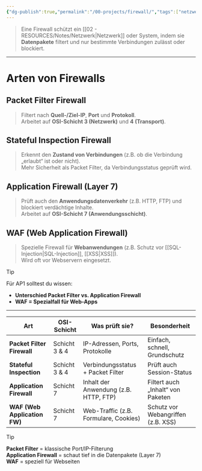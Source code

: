 ```yaml
---
{"dg-publish":true,"permalink":"/00-projects/firewall/","tags":["netzwerk/firewall","hardware/information"],"noteIcon":"","updated":"2025-08-27T16:48:12.665+02:00"}
---
```


> Eine Firewall schützt ein [[02 - RESOURCES/Notes/Netzwerk\|Netzwerk]] oder System, indem sie **Datenpakete** filtert und nur bestimmte Verbindungen zulässt oder blockiert.

---

# Arten von Firewalls

## **Packet Filter Firewall**

> Filtert nach **Quell-/Ziel-IP**, **Port** und **Protokoll**.  
> Arbeitet auf **OSI-Schicht 3 (Netzwerk)** und **4 (Transport)**.

## **Stateful Inspection Firewall**

> Erkennt den **Zustand von Verbindungen** (z.B. ob die Verbindung „erlaubt“ ist oder nicht).  
> Mehr Sicherheit als Packet Filter, da Verbindungsstatus geprüft wird.

## **Application Firewall (Layer 7)**

> Prüft auch den **Anwendungsdatenverkehr** (z.B. HTTP, FTP) und blockiert verdächtige Inhalte.  
> Arbeitet auf **OSI-Schicht 7 (Anwendungsschicht)**.

## **WAF (Web Application Firewall)**

> Spezielle Firewall für **Webanwendungen** (z.B. Schutz vor [[SQL-Injection\|SQL-Injection]], [[XSS\|XSS]]).  
> Wird oft vor Webservern eingesetzt.

> [!tip]  
> Für AP1 solltest du wissen:
> 
> - **Unterschied Packet Filter vs. Application Firewall**
> - **WAF = Spezialfall für Web-Apps**

---

| Art                          | OSI-Schicht   | Was prüft sie?                        | Besonderheit                       |
| ---------------------------- | ------------- | ------------------------------------- | ---------------------------------- |
| **Packet Filter Firewall**   | Schicht 3 & 4 | IP-Adressen, Ports, Protokolle        | Einfach, schnell, Grundschutz      |
| **Stateful Inspection**      | Schicht 3 & 4 | Verbindungsstatus + Packet Filter     | Prüft auch Session-Status          |
| **Application Firewall**     | Schicht 7     | Inhalt der Anwendung (z.B. HTTP, FTP) | Filtert auch „Inhalt“ von Paketen  |
| **WAF (Web Application FW)** | Schicht 7     | Web-Traffic (z.B. Formulare, Cookies) | Schutz vor Webangriffen (z.B. XSS) |

> [!tip]  
> **Packet Filter** = klassische Port/IP-Filterung  
> **Application Firewall** = schaut tief in die Datenpakete (Layer 7)  
> **WAF** = speziell für Webseiten
